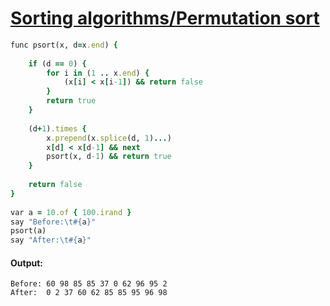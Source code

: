 [1]: http://rosettacode.org/wiki/Sorting_algorithms/Permutation_sort

# [Sorting algorithms/Permutation sort][1]

```ruby
func psort(x, d=x.end) {
 
    if (d == 0) {
        for i in (1 .. x.end) {
            (x[i] < x[i-1]) && return false
        }
        return true
    }
 
    (d+1).times {
        x.prepend(x.splice(d, 1)...)
        x[d] < x[d-1] && next
        psort(x, d-1) && return true
    }
 
    return false
}
 
var a = 10.of { 100.irand }
say "Before:\t#{a}"
psort(a)
say "After:\t#{a}"
```

#### Output:
```
Before: 60 98 85 85 37 0 62 96 95 2
After:  0 2 37 60 62 85 85 95 96 98
```
